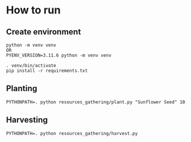 # How to run

## Create environment
```
python -m venv venv 
OR 
PYENV_VERSION=3.11.6 python -m venv venv

. venv/bin/activate
pip install -r requirements.txt
```

## Planting
```
PYTHONPATH=. python resources_gathering/plant.py "Sunflower Seed" 10
```

## Harvesting
```
PYTHONPATH=. python resources_gathering/harvest.py
```
